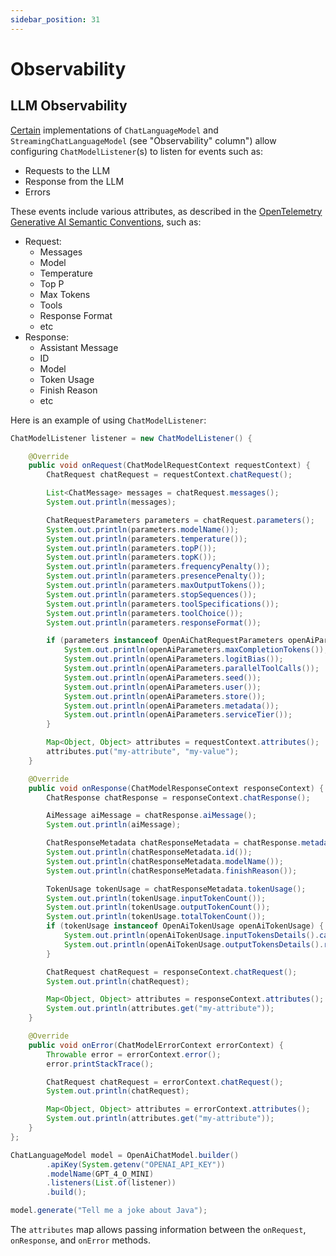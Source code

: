 ```yaml
---
sidebar_position: 31
---
```


# Observability

## LLM Observability

[Certain](/integrations/language-models) implementations of `ChatLanguageModel` and `StreamingChatLanguageModel`
(see "Observability" column") allow configuring `ChatModelListener`(s) to listen for events such as:
- Requests to the LLM
- Response from the LLM
- Errors

These events include various attributes, as described in the
[OpenTelemetry Generative AI Semantic Conventions](https://opentelemetry.io/docs/specs/semconv/gen-ai/), such as:
- Request:
  - Messages
  - Model
  - Temperature
  - Top P
  - Max Tokens
  - Tools
  - Response Format
  - etc
- Response:
  - Assistant Message
  - ID
  - Model
  - Token Usage
  - Finish Reason
  - etc

Here is an example of using `ChatModelListener`:
```java
ChatModelListener listener = new ChatModelListener() {

    @Override
    public void onRequest(ChatModelRequestContext requestContext) {
        ChatRequest chatRequest = requestContext.chatRequest();

        List<ChatMessage> messages = chatRequest.messages();
        System.out.println(messages);

        ChatRequestParameters parameters = chatRequest.parameters();
        System.out.println(parameters.modelName());
        System.out.println(parameters.temperature());
        System.out.println(parameters.topP());
        System.out.println(parameters.topK());
        System.out.println(parameters.frequencyPenalty());
        System.out.println(parameters.presencePenalty());
        System.out.println(parameters.maxOutputTokens());
        System.out.println(parameters.stopSequences());
        System.out.println(parameters.toolSpecifications());
        System.out.println(parameters.toolChoice());
        System.out.println(parameters.responseFormat());

        if (parameters instanceof OpenAiChatRequestParameters openAiParameters) {
            System.out.println(openAiParameters.maxCompletionTokens());
            System.out.println(openAiParameters.logitBias());
            System.out.println(openAiParameters.parallelToolCalls());
            System.out.println(openAiParameters.seed());
            System.out.println(openAiParameters.user());
            System.out.println(openAiParameters.store());
            System.out.println(openAiParameters.metadata());
            System.out.println(openAiParameters.serviceTier());
        }

        Map<Object, Object> attributes = requestContext.attributes();
        attributes.put("my-attribute", "my-value");
    }

    @Override
    public void onResponse(ChatModelResponseContext responseContext) {
        ChatResponse chatResponse = responseContext.chatResponse();

        AiMessage aiMessage = chatResponse.aiMessage();
        System.out.println(aiMessage);

        ChatResponseMetadata chatResponseMetadata = chatResponse.metadata();
        System.out.println(chatResponseMetadata.id());
        System.out.println(chatResponseMetadata.modelName());
        System.out.println(chatResponseMetadata.finishReason());

        TokenUsage tokenUsage = chatResponseMetadata.tokenUsage();
        System.out.println(tokenUsage.inputTokenCount());
        System.out.println(tokenUsage.outputTokenCount());
        System.out.println(tokenUsage.totalTokenCount());
        if (tokenUsage instanceof OpenAiTokenUsage openAiTokenUsage) {
            System.out.println(openAiTokenUsage.inputTokensDetails().cachedTokens());
            System.out.println(openAiTokenUsage.outputTokensDetails().reasoningTokens());
        }

        ChatRequest chatRequest = responseContext.chatRequest();
        System.out.println(chatRequest);

        Map<Object, Object> attributes = responseContext.attributes();
        System.out.println(attributes.get("my-attribute"));
    }

    @Override
    public void onError(ChatModelErrorContext errorContext) {
        Throwable error = errorContext.error();
        error.printStackTrace();

        ChatRequest chatRequest = errorContext.chatRequest();
        System.out.println(chatRequest);

        Map<Object, Object> attributes = errorContext.attributes();
        System.out.println(attributes.get("my-attribute"));
    }
};

ChatLanguageModel model = OpenAiChatModel.builder()
        .apiKey(System.getenv("OPENAI_API_KEY"))
        .modelName(GPT_4_O_MINI)
        .listeners(List.of(listener))
        .build();

model.generate("Tell me a joke about Java");
```

The `attributes` map allows passing information between the `onRequest`, `onResponse`, and `onError` methods.
